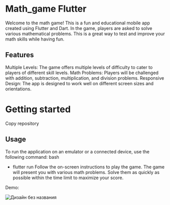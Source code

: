 # Math_game Flutter

Welcome to the math game! This is a fun and educational mobile app created using Flutter and Dart. In the game, players are asked to solve various mathematical problems. This is a great way to test and improve your math skills while having fun.

## Features
Multiple Levels: The game offers multiple levels of difficulty to cater to players of different skill levels.
Math Problems: Players will be challenged with addition, subtraction, multiplication, and division problems.
Responsive Design: The app is designed to work well on different screen sizes and orientations.

# Getting started
Copy repository
## Usage
To run the application on an emulator or a connected device, use the following command:
bash
* flutter run
Follow the on-screen instructions to play the game. The game will present you with various math problems. Solve them as quickly as possible within the time limit to maximize your score.

Demo:

![Дизайн без названия](https://github.com/Damirbek05/Math_game_flutter/assets/124022133/cd916b7c-66f6-45fb-9ea8-6919d43b8a51)
